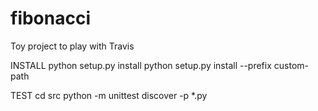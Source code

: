fibonacci
=========

Toy project to play with Travis


INSTALL
python setup.py install
python setup.py install --prefix custom-path


TEST
cd src
python -m unittest discover -p *.py
